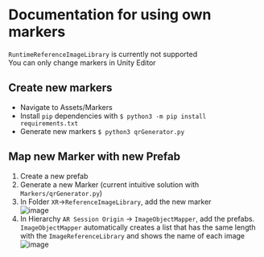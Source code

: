 # Documentation for using own markers
`RuntimeReferenceImageLibrary` is currently not supported    
You can only change markers in Unity Editor
## Create new markers
- Navigate to Assets/Markers
- Install `pip` dependencies with
```$ python3 -m pip install requirements.txt```
- Generate new markers
```$ python3 qrGenerator.py```

## Map new Marker with new Prefab
1. Create a new prefab
2. Generate a new Marker (current intuitive solution with `Markers/qrGenerator.py`)
3. In Folder `XR`->`ReferenceImageLibrary`, add the new marker  
![image](https://user-images.githubusercontent.com/58142398/177011250-5cfbe70c-8f6c-4939-8ad1-c7f029dc5702.png)
4. In Hierarchy `AR Session Origin` -> `ImageObjectMapper`, add the prefabs. `ImageObjectMapper` automatically creates a list that has the same length with the `ImageReferenceLibrary` and shows the name of each image
![image](https://user-images.githubusercontent.com/58142398/177011270-ad507601-85dd-4dc2-8a2a-9d4533f037cf.png)
